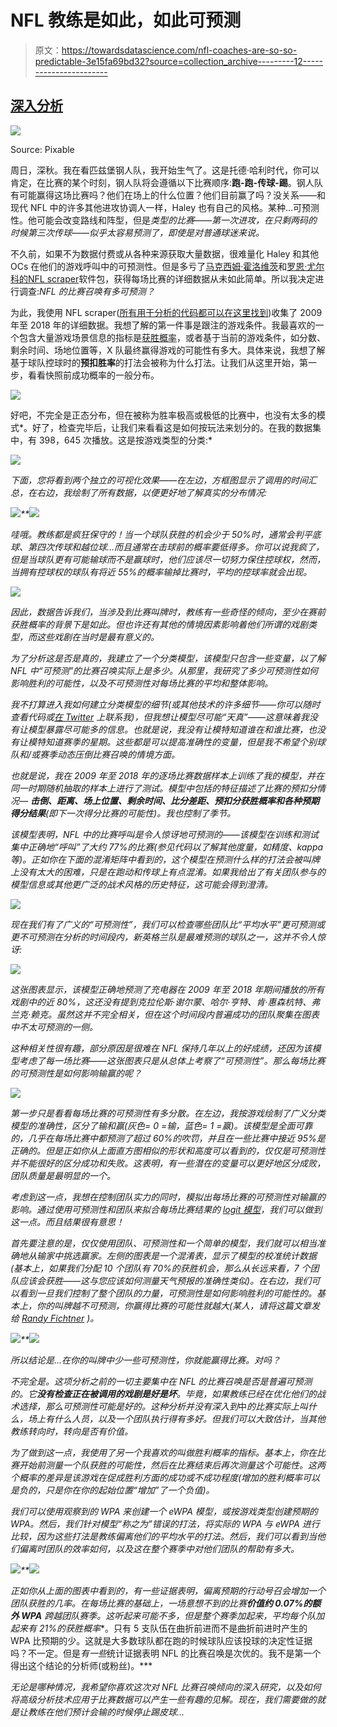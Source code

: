 # NFL 教练是如此，如此可预测

> 原文：<https://towardsdatascience.com/nfl-coaches-are-so-so-predictable-3e15fa69bd32?source=collection_archive---------12----------------------->

## [深入分析](https://medium.com/towards-data-science/in-depth-analysis/home)

![](img/20b4384dfc420d57c02249b06009b8a2.png)

Source: Pixable

周日，深秋。我在看匹兹堡钢人队，我开始生气了。这是托德·哈利时代，你可以肯定，在比赛的某个时刻，钢人队将会遵循以下比赛顺序:**跑-跑-传球-踢**。钢人队有可能赢得这场比赛吗？他们在场上的什么位置？他们目前赢了吗？没关系——和现代 NFL 中的许多其他进攻协调人一样，Haley 也有自己的风格。某种…可预测性。他可能会改变路线和阵型，但是*类型的比赛——第一次进攻，在只剩两码的时候第三次传球——似乎太容易预测了，即使是对普通球迷来说。*

不久前，如果不为数据付费或从各种来源获取大量数据，很难量化 Haley 和其他 OCs 在他们的游戏呼叫中的可预测性。但是多亏了[马克西姆·霍洛维茨](https://twitter.com/bklynmaks)和[罗恩·尤尔科的](https://twitter.com/Stat_Ron)[NFL scraper](https://github.com/maksimhorowitz/nflscrapR)软件包，获得每场比赛的详细数据从未如此简单。所以我决定进行调查:*NFL 的比赛召唤有多可预测？*

为此，我使用 NFL scraper([所有用于分析的代码都可以在这里找到](https://github.com/davisj2007/nfl-playcalling))收集了 2009 年至 2018 年的详细数据。我想了解的第一件事是跟注的游戏条件。我最喜欢的一个包含大量游戏场景信息的指标是[获胜概率](https://arxiv.org/abs/1802.00998)，或者基于当前的游戏条件，如分数、剩余时间、场地位置等，X 队最终赢得游戏的可能性有多大。具体来说，我想了解基于球队控球时的**预扣胜率**的打法会被称为什么打法。让我们从这里开始，第一步，看看快照前成功概率的一般分布。

![](img/053e71cc972fb629d68133aee3113390.png)

好吧，不完全是正态分布，但在被称为胜率极高或极低的比赛中，也没有太多的模式*。好了，检查完毕后，让我们来看看这是如何按玩法来划分的。在我的数据集中，有 398，645 次播放。这是按游戏类型的分类:*

*![](img/302821565f26a305dffd1e7b990eafa7.png)*

*下面，您将看到两个独立的可视化效果——在左边，方框图显示了调用的时间汇总，在右边，我绘制了所有数据，以便更好地了解真实的分布情况:*

*![](img/feed6255b87098e0744b85eb932f0815.png)**![](img/ce0830442460e22ee9b5ab6c96af0bf1.png)*

*哇哦。教练都是疯狂保守的！当一个球队获胜的机会少于 50%时，通常会判平底球、第四次传球和越位球…而且通常在击球前的概率要低得多。你可以说我疯了，但是当球队更有可能输球而不是赢球时，他们应该尽一切努力保住控球权，然而，当拥有控球权的球队有将近 55%的概率输掉比赛时，平均的控球率就会出现。*

*![](img/13d3e582f99e24bec6fe4efdca510801.png)*

*因此，数据告诉我们，当涉及到比赛叫牌时，教练有一些奇怪的倾向，至少在赛前获胜概率的背景下是如此。但也许还有其他的情境因素影响着他们所谓的戏剧类型，而这些戏剧在当时是最有意义的。*

*为了分析这是否是真的，我建立了一个分类模型，该模型只包含一些变量，以了解 NFL 中“可预测”的比赛召唤实际上是多少。从那里，我研究了多少可预测性如何影响胜利的可能性，以及不可预测性对每场比赛的平均和整体影响。*

*我不打算进入我如何建立分类模型的细节(或其他技术的许多细节——你可以随时查看代码或[在 Twitter](https://twitter.com/davisj2007) 上联系我)，但我想让模型尽可能“天真”——这意味着我没有让模型暴露尽可能多的信息。也就是说，我没有让模特知道谁在和谁比赛，也没有让模特知道赛季的星期。这些都是可以提高准确性的变量，但是我不希望个别球队和/或赛季动态压倒比赛召唤的情境方面。*

*也就是说，我在 2009 年至 2018 年的逐场比赛数据样本上训练了我的模型，并在同一时期随机抽取的样本上进行了测试。模型中包括的特征描述了比赛的预扣分情况— **击倒、距离、场上位置、剩余时间、比分差距、预扣分获胜概率和各种预期得分结果**(即下一次得分比赛的可能性)。我也控制了季节。*

*该模型表明，NFL 中的比赛呼叫是令人惊讶地可预测的——该模型在训练和测试集中正确地“呼叫”了大约 77%的比赛(参见代码以了解其他度量，如精度、kappa 等)。正如你在下面的混淆矩阵中看到的，这个模型在预测什么样的打法会被叫牌上没有太大的困难，只是在跑动和传球上有点混淆。如果我给出了有关团队参与的模型信息或其他更广泛的战术风格的历史特征，这可能会得到澄清。*

*![](img/5145bb621d54c9ecbfd35b104c38aef3.png)*

*现在我们有了广义的“可预测性”，我们可以检查哪些团队比“平均水平”更可预测或更不可预测在分析的时间段内，新英格兰队是最难预测的球队之一，这并不令人惊讶:*

*![](img/6f034930e944402eb2577b8b95443d50.png)*

*这张图表显示，该模型正确地预测了充电器在 2009 年至 2018 年期间播放的所有戏剧中的近 80%，这还没有提到克拉伦斯·谢尔蒙、哈尔·亨特、肯·惠森杭特、弗兰克·赖克。虽然这并不完全相关，但在这个时间段内普遍成功的团队聚集在图表中不太可预测的一侧。*

*这种相关性很有趣，部分原因是很难在 NFL 保持几年以上的好成绩，还因为该模型考虑了每一场比赛——这张图表只是从总体上考察了“可预测性”。那么每场比赛的可预测性是如何影响输赢的呢？*

*![](img/bd40e6f935b5b5f284de10cf253079ec.png)*

*第一步只是看看每场比赛的可预测性有多分散。在左边，我按游戏绘制了广义分类模型的准确性，区分了输和赢(灰色= 0 =输，蓝色= 1 =赢)。该模型是全面可靠的，几乎在每场比赛中都预测了超过 60%的吹罚，并且在一些比赛中接近 95%是正确的。但是正如你从上面直方图相似的形状和高度可以看到的，仅仅是可预测性并不能很好的区分成功和失败。这表明，有一些潜在的变量可以更好地区分成败，团队质量是最明显的一个。*

*考虑到这一点，我想在控制团队实力的同时，模拟出每场比赛的可预测性对输赢的影响。通过使用可预测性和团队来拟合每场比赛结果的 [logit 模型](https://en.wikipedia.org/wiki/Logistic_regression)，我们可以做到这一点。而且结果很有意思！*

*首先要注意的是，仅仅使用团队、可预测性和一个简单的模型，我们就可以相当准确地从输家中挑选赢家。左侧的图表是一个混淆表，显示了模型的校准统计数据(基本上，如果我们分配 10 个团队有 70%的获胜机会，那么从长远来看，7 个团队应该会获胜——这与您应该如何测量天气预报的准确性类似)。在右边，我们可以看到一旦我们控制了整个团队的力量，可预测性是如何影响胜利的可能性的。基本上，你的叫牌越不可预测，你赢得比赛的可能性就越大(某人，请将这篇文章发给 [Randy Fichtner](https://en.wikipedia.org/wiki/Randy_Fichtner) )。*

*![](img/c73e68c04af5acf15988c3906f8e479d.png)**![](img/ffc5ad5c036cc0769bdf9cba2ce47910.png)*

*所以结论是…在你的叫牌中少一些可预测性，你就能赢得比赛。对吗？*

*不完全是。这项分析之前的一切主要集中在 NFL 的比赛召唤是否是普遍可预测的。它**没有检查正在被调用的戏剧是好是坏**。毕竟，如果教练已经在优化他们的战术选择，那么可预测性可能是好的。这种分析并没有深入到*中*的比赛实际上叫什么，场上有什么人员，以及一个团队执行得有多好。但我们可以大致估计，当其他教练转向时，转向是否有价值。*

*为了做到这一点，我使用了另一个我喜欢的叫做胜利概率的指标。基本上，你在比赛开始前测量一个队获胜的可能性，然后在比赛结束后再次测量这个可能性。这两个概率的差异是该游戏在促成胜利方面的成功或不成功程度(增加的胜利概率可以是负的，只是你在你的起始位置“增加”了一个负值)。*

*我们可以使用观察到的 WPA 来创建一个 eWPA 模型，或按游戏类型创建预期的 WPA。然后，我们针对模型“称之为”错误的打法，将实际的 WPA 与 eWPA 进行比较，因为这些打法是教练偏离他们的平均水平的打法。然后，我们可以看到当他们偏离时团队的效率如何，以及这在整个赛季中对他们团队的帮助有多大。*

*![](img/f188a49890e86e6b313f0e61b05572a7.png)**![](img/975c22d1c380da3b28bd6bad2e3df648.png)*

*正如你从上面的图表中看到的，有一些证据表明，偏离预期的行动号召会增加一个团队获胜的几率。在每场比赛的基础上，一场意想不到的比赛**价值约 0.07%的额外 WPA** 跨越团队赛季。这听起来可能不多，但是整个赛季加起来，平均每个队加起来有 21%的获胜概率**。只有 5 支队伍在曲折前进而不是曲折前进时产生的 WPA 比预期的少。这就是大多数球队都在跑的时候球队应该投球的决定性证据吗？不一定。但是*有一些*统计证据表明 NFL 的比赛召唤是次优的。我不是第一个得出这个结论的分析师(或粉丝)。***

*无论是哪种情况，我希望你喜欢这次对 NFL 比赛召唤倾向的深入研究，以及如何将高级分析技术应用于比赛数据可以产生一些有趣的见解。现在，我们需要做的就是让教练在他们预计会输的时候停止踢皮球…*